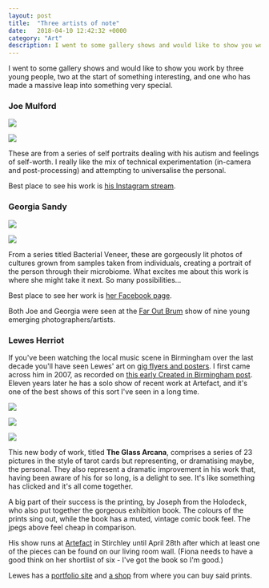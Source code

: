 ```yaml
---
layout: post
title:  "Three artists of note"
date:   2018-04-10 12:42:32 +0000
category: "Art"
description: I went to some gallery shows and would like to show you work by three young people.
---
```


I went to some gallery shows and would like to show you work by three young people, two at the start of something interesting, and one who has made a massive leap into something very special. 

### Joe Mulford

![](/images/joemulford1.jpg)

![](/images/joemulford2.jpg)

These are from a series of self portraits dealing with his autism and feelings of self-worth. I really like the mix of technical experimentation (in-camera and post-processing) and attempting to universalise the personal. 

Best place to see his work is [his Instagram stream](https://www.instagram.com/joe__mulford/). 

### Georgia Sandy

![](/images/georgiasandy1.jpg)

![](/images/georgiasandy3.jpg)

From a series titled Bacterial Veneer, these are gorgeously lit photos of cultures grown from samples taken from individuals, creating a portrait of the person through their microbiome. What excites me about this work is where she might take it next. So many possibilities...

Best place to see her work is [her Facebook page](https://www.facebook.com/sandypantsphotography/).

Both Joe and Georgia were seen at the [Far Out Brum](https://www.faroutbrum.com) show of nine young emerging photographers/artists. 

### Lewes Herriot

If you've been watching the local music scene in Birmingham over the last decade you'll have seen Lewes' art on [gig flyers and posters](https://lewesherriot.carbonmade.com/projects/2955127#2). I first came across him in 2007, as recorded on [this early Created in Birmingham post](http://www.createdinbirmingham.com/2007/03/27/lewes-herriot/). Eleven years later he has a solo show of recent work at Artefact, and it's one of the best shows of this sort I've seen in a long time. 

![](/images/lewesherriot1.jpg)

![](/images/lewesherriot2.jpg)

![](/images/lewesherriot3.jpg)

This new body of work, titled **The Glass Arcana**, comprises a series of 23 pictures in the style of tarot cards but representing, or dramatising maybe, the personal. They also represent a dramatic improvement in his work that, having been aware of his for so long, is a delight to see. It's like something has clicked and it's all come together. 

A big part of their success is the printing, by Joseph from the Holodeck, who also put together the gorgeous exhibition book. The colours of the prints sing out, while the book has a muted, vintage comic book feel. The jpegs above feel cheap in comparison. 

His show runs at [Artefact](http://artefactstirchley.co.uk) in Stirchley until April 28th after which at least one of the pieces can be found on our living room wall. (Fiona needs to have a good think on her shortlist of six - I've got the book so I'm good.)

Lewes has a [portfolio site](https://lewesherriot.carbonmade.com) and [a shop](http://lewesherriot.bigcartel.com) from where you can buy said prints. 

